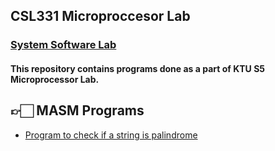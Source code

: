 ## CSL331 Microproccesor Lab
### [System Software Lab](https://github.com/aromalsanthosh/Microprocessor-Lab-S5)
#### This repository contains programs done as a part of KTU S5 Microprocessor Lab.


## 👉🏻 MASM Programs
 - [Program to check if a string is palindrome](palindrome.asm)
 
 



